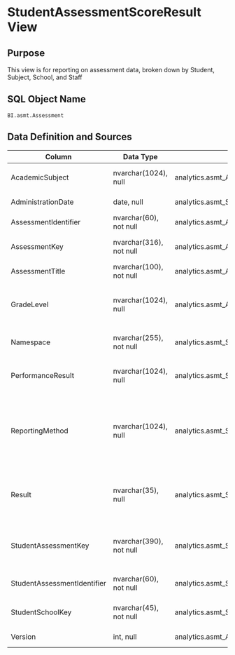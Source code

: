 # StudentAssessmentScoreResult View

## Purpose

This view is for reporting on assessment data, broken down by Student, Subject,
School, and Staff

## SQL Object Name

`BI.asmt.Assessment`

## Data Definition and Sources

Column | Data Type | Source | Description
-------------|---------------|--------------|--------------
AcademicSubject | nvarchar(1024), null | analytics.asmt_AssessmentFact | The subject associated with the assessment, such as Mathematics, Reading, English
AdministrationDate | date, null | analytics.asmt_StudentAssessmentFact | The date of the assessment (MM/DD/YYYY format)
AssessmentIdentifier | nvarchar(60), not null | analytics.asmt_AssessmentFact | A unique number or alphanumeric code assigned to an assessment
AssessmentKey | nvarchar(316), not null | analytics.asmt_AssessmentFact | A combination of AssessmentIdentifier + "-" + Namespace
AssessmentTitle | nvarchar(100), not null | analytics.asmt_AssessmentFact.Title | The title or name of the Assessment
GradeLevel | nvarchar(1024), null | analytics.asmt_AssessmentFact.AssessedGradeLevel | The grade level(s) for which an assessment is designed. The semantics of null is assumed to mean that the assessment is not associated with any grade level.
Namespace | nvarchar(255), not null | analytics.asmt_StudentAssessmentFact | Namespace for the assessment, for example uri://ed-fi.org/Assessment/Assessment.xml
PerformanceResult | nvarchar(1024), null | analytics.asmt_StudentAssessmentFact | The PerformanceLevel that lines up with the score, based on what is defined in edfi.AssessmentPerformanceLevel
ReportingMethod | nvarchar(1024), null | analytics.asmt_StudentAssessmentFact | The method that the instructor of the classes uses to report the performance and achievement of all students. It may be a qualitative method such as individualized teacher comments or a quantitative method such as a letter or a numerical grade.
Result | nvarchar(35), null | analytics.asmt_StudentAssessmentFact.StudentScore | The value of a meaningful raw score or statistical expression of the performance of an individual. The results can be expressed as a number, percentile, range, level, etc.
StudentAssessmentKey | nvarchar(390), not null | analytics.asmt_StudentAssessmentFact | A combination of AssessmentIdentifier + "-" + Namespace + "-" + StudentAssessmentIdentifier + "-" + StudentUSI
StudentAssessmentIdentifier | nvarchar(60), not null | analytics.asmt_StudentAssessmentFact | A unique number or alphanumeric code assigned to an assessment administered to a student
StudentSchoolKey | nvarchar(45), not null | analytics.asmt_StudentAssessmentFact | For linking to BI.asmt.Student. A combination of StudentUniqueId + "-" + SchoolId
Version | int, null | analytics.asmt_AssessmentFact | The version identifier for the assessment